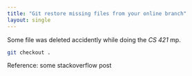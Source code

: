 ```yaml
---
title: "Git restore missing files from your online branch"
layout: single
---
```


Some file was deleted accidently while doing the *CS 421* mp.

```bash
git checkout .
```

Reference: some stackoverflow post